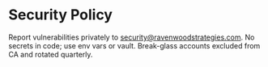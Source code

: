 # Security Policy
Report vulnerabilities privately to security@ravenwoodstrategies.com.
No secrets in code; use env vars or vault.
Break-glass accounts excluded from CA and rotated quarterly.
